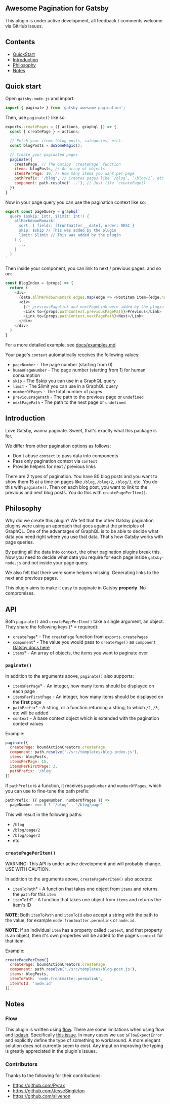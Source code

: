 Awesome Pagination for Gatsby
---

This plugin is under active development, all feedback / comments welcome via
GitHub issues.

## Contents

* [QuickStart](#quick-start)
* [Introduction](#introduction)
* [Philosophy](#philosophy)
* [Notes](#notes)

## Quick start

Open `gatsby-node.js` and import:

```javascript
import { paginate } from 'gatsby-awesome-pagination';
```

Then, use `paginate()` like so:

```javascript
exports.createPages = ({ actions, graphql }) => {
  const { createPage } = actions;

  // Fetch your items (blog posts, categories, etc).
  const blogPosts = doSomeMagic();

  // Create your paginated pages
  paginate({
    createPage, // The Gatsby `createPage` function
    items: blogPosts, // An array of objects
    itemsPerPage: 10, // How many items you want per page
    pathPrefix: '/blog', // Creates pages like `/blog`, `/blog/2`, etc
    component: path.resolve('...'), // Just like `createPage()`
  })
}
```

Now in your page query you can use the pagination context like so:

```javascript
export const pageQuery = graphql`
  query ($skip: Int!, $limit: Int!) {
    allMarkdownRemark(
      sort: { fields: [frontmatter___date], order: DESC }
      skip: $skip // This was added by the plugin
      limit: $limit // This was added by the plugin
    ) {
      ...
    }
  }
`
```

Then inside your component, you can link to next / previous pages, and so on:

```javascript
const BlogIndex = (props) => {
  return (
    <div>
      {data.allMarkdownRemark.edges.map(edge => <PostItem item={edge.node}/>)}
      <div>
        {/* previousPageLink and nextPageLink were added by the plugin */ }
        <Link to={props.pathContext.previousPagePath}>Previous</Link>
        <Link to={props.pathContext.nextPagePath}>Next</Link>
      </div>
    </div>
  )
}
```

For a more detailed example, see [docs/examples.md](docs/examples.md)

Your page's `context` automatically receives the following values:

* `pageNumber` - The page number (starting from 0)
* `humanPageNumber` - The page number (starting from 1) for human consumption
* `skip` - The $skip you can use in a GraphQL query
* `limit` - The $limit you can use in a GraphQL query
* `numberOfPages` - The total number of pages
* `previousPagePath` - The path to the previous page or `undefined`
* `nextPagePath` - The path to the next page or `undefined`

## Introduction

Love Gatsby, wanna paginate. Sweet, that's exactly what this package is for.

We differ from other pagination options as follows:

* Don't abuse `context` to pass data into components
* Pass only pagination context via `context`
* Provide helpers for next / previous links

There are 2 types of pagination. You have 80 blog posts and you want to show
them 15 at a time on pages like `/blog`, `/blog/2`, `/blog/3`, etc. You do this
with `paginate()`. Then on each blog post, you want to link to the previous and
next blog posts. You do this with `createPagePerItem()`.

## Philosophy

Why did we create this plugin? We felt that the other Gatsby pagination plugins
were using an approach that goes against the principles of GraphQL. One of the
advantages of GraphQL is to be able to decide what data you need right where you
use that data. That's how Gatsby works with page queries.

By putting all the data into `context`, the other pagination plugins break this.
Now you need to decide what data you require for each page inside
`gatsby-node.js` and not inside your page query.

We also felt that there were some helpers missing. Generating links to the next
and previous pages.

This plugin aims to make it easy to paginate in Gatsby **properly**. No
compromises.

## API

Both `paginate()` and `createPagePerItem()` take a single argument, an object.
They share the following keys (* = required):

* `createPage`* - The `createPage` function from `exports.createPages`
* `component`* - The value you would pass to `createPage()` as `component` [Gatsby docs here](https://www.gatsbyjs.org/docs/bound-action-creators/#createPage)
* `items`* - An array of objects, the items you want to paginate over

### `paginate()`

In addition to the arguments above, `paginate()` also supports:

* `itemsPerPage`* - An integer, how many items should be displayed on each page
* `itemsPerFirstPage` - An integer, how many items should be displayed on the **first** page
* `pathPrefix`* - A string, or a function returning a string, to which `/2`, `/3`, etc will be added
* `context` - A base context object which is extended with the pagination context values

Example:

```javascript
paginate({
  createPage: boundActionCreators.createPage,
  component: path.resolve('./src/templates/blog-index.js'),
  items: blogPosts,
  itemsPerPage: 15,
  itemsPerFirstPage: 3,
  pathPrefix: '/blog'
})
```

If `pathPrefix` is a function, it receives `pageNumber` and `numberOfPages`, which you can use to fine-tune the path prefix:

```javascript
pathPrefix: ({ pageNumber, numberOfPages }) =>
  pageNumber === 0 ? '/blog' : '/blog/page'
```

This will result in the following paths:

  - `/blog`
  - `/blog/page/2`
  - `/blog/page/3`
  - etc.

### `createPagePerItem()`

WARNING: This API is under active development and will probably change. USE WITH
CAUTION.

In addition to the arguments above, `createPagePerItem()` also accepts:

* `itemToPath`* - A function that takes one object from `items` and returns the
  `path` for this `item`
* `itemToId`* - A function that takes one object from `items` and returns the
  item's ID

**NOTE**: Both `itemToPath` and `itemToId` also accept a string with the path to
the value, for example `node.frontmatter.permalink` or `node.id`.

**NOTE**: If an individual `item` has a property called `context`, and that
property is an object, then it's own properties will be added to the page's
`context` for that item.

Example:

```javascript
createPagePerItem({
  createPage: boundActionCreators.createPage,
  component: path.resolve('./src/templates/blog-post.js'),
  items: blogPosts,
  itemToPath: 'node.frontmatter.permalink',
  itemToId: 'node.id'
})
```

## Notes

### Flow

This plugin is written using [flow](https://flow.org/). There are some
limitations when using flow and [lodash](https://lodash.com/). Specifically
[this issue](https://github.com/facebook/flow/issues/34). In many cases we use
`$FlowExpectError` and explicitly define the type of something to workaround. A
more elegant solution does not currently seem to exist. Any input on improving
the typing is greatly appreciated in the plugin's issues.

### Contributors

Thanks to the following for their contributions:

* https://github.com/Pyrax
* https://github.com/JesseSingleton
* https://github.com/silvenon
